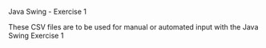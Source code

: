 Java Swing - Exercise 1

These CSV files are to be used for manual or automated input with the Java Swing Exercise 1
